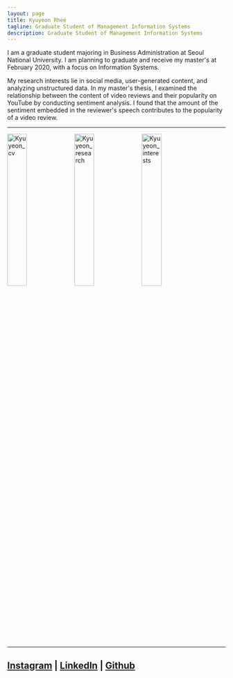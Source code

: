 ```yaml
---
layout: page
title: Kyuyeon Rhee
tagline: Graduate Student of Management Information Systems
description: Graduate Student of Management Information Systems
---
```


I am a graduate student majoring in Business Administration at Seoul National University. I am planning to graduate and receive my master's at February 2020, with a focus on Information Systems.<br>


My research interests lie in social media, user-generated content, and analyzing unstructured data. In my master's thesis, I examined the relationship between the content of video reviews and their popularity on YouTube by conducting sentiment analysis. I found that the amount of the sentiment embedded in the reviewer's speech contributes to the popularity of a video review.


----

<a href="https://kyuyeonrhee.github.io/kyrhee/pages/project_site.html"><img src="https://i.imgur.com/TEB3roO.png" width="30%" height="30%" title="Kyuyeon_cv" /></a>
<a href="https://kyuyeonrhee.github.io/kyrhee/pages/project_site.html"><img src="https://i.imgur.com/lgUJtb4.png" width="30%" height="30%" title="Kyuyeon_research" /></a>
<a href="https://kyuyeonrhee.github.io/kyrhee/pages/project_site.html"><img src="https://i.imgur.com/dUkwvmh.png" width="30%" height="30%" title="Kyuyeon_interests" /></a>


----
[Instagram](https://www.instagram.com/kkyyeeeeee/) | [LinkedIn](https://www.linkedin.com/in/kyuyeon-rhee-69a22b133/?originalSubdomain=kr) | [Github](https://github.com/kyuyeonrhee)
----
